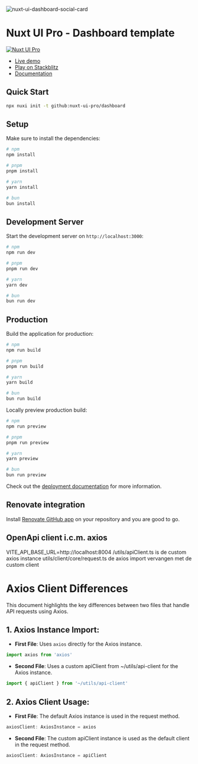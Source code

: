 ![nuxt-ui-dashboard-social-card](https://github.com/nuxt-ui-pro/dashboard/assets/739984/f785284b-7db2-4732-af0e-2cb3c0bd7ca2)

# Nuxt UI Pro - Dashboard template

[![Nuxt UI Pro](https://img.shields.io/badge/Made%20with-Nuxt%20UI%20Pro-00DC82?logo=nuxt.js&labelColor=020420)](https://ui.nuxt.com/pro)

- [Live demo](https://dashboard-template.nuxt.dev/)
- [Play on Stackblitz](https://stackblitz.com/github/nuxt-ui-pro/dashboard)
- [Documentation](https://ui.nuxt.com/pro/getting-started)

## Quick Start

```bash [Terminal]
npx nuxi init -t github:nuxt-ui-pro/dashboard
```

## Setup

Make sure to install the dependencies:

```bash
# npm
npm install

# pnpm
pnpm install

# yarn
yarn install

# bun
bun install
```

## Development Server

Start the development server on `http://localhost:3000`:

```bash
# npm
npm run dev

# pnpm
pnpm run dev

# yarn
yarn dev

# bun
bun run dev
```

## Production

Build the application for production:

```bash
# npm
npm run build

# pnpm
pnpm run build

# yarn
yarn build

# bun
bun run build
```

Locally preview production build:

```bash
# npm
npm run preview

# pnpm
pnpm run preview

# yarn
yarn preview

# bun
bun run preview
```

Check out the [deployment documentation](https://nuxt.com/docs/getting-started/deployment) for more information.

## Renovate integration

Install [Renovate GitHub app](https://github.com/apps/renovate/installations/select_target) on your repository and you are good to go.


## OpenApi client i.c.m. axios
VITE_API_BASE_URL=http://localhost:8004
/utils/apiClient.ts is de custom axios instance
utils/client/core/request.ts de axios import vervangen met de custom client


# Axios Client Differences

This document highlights the key differences between two files that handle API requests using Axios.

## 1. Axios Instance Import:

- **First File**: Uses `axios` directly for the Axios instance.

```ts
import axios from 'axios'
```

- **Second File**: Uses a custom apiClient from ~/utils/api-client for the Axios instance.
```ts
import { apiClient } from '~/utils/api-client'
```

## 2. Axios Client Usage:
- **First File**: The default Axios instance is used in the request method.
```ts
axiosClient: AxiosInstance = axios
```

- **Second File**: The custom apiClient instance is used as the default client in the request method.
```ts
axiosClient: AxiosInstance = apiClient
```


